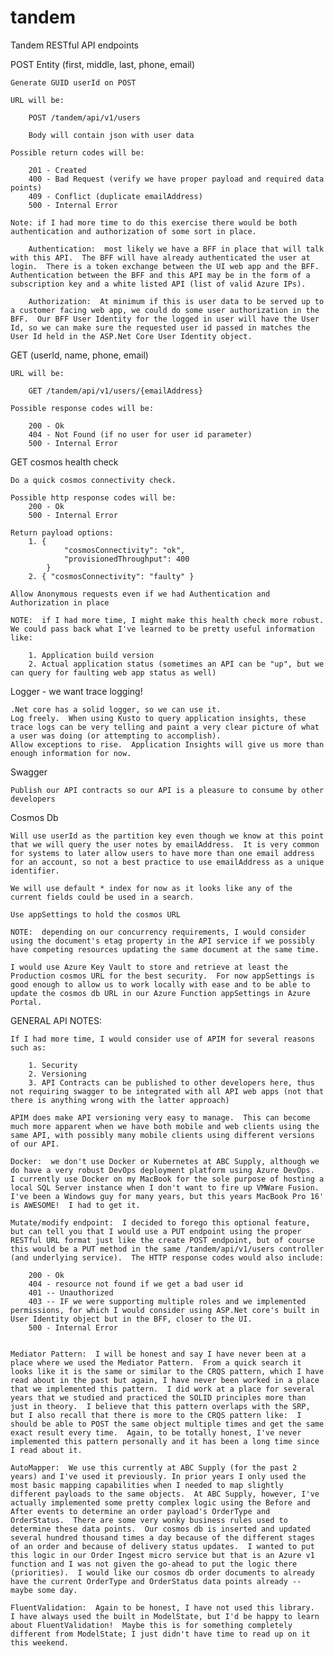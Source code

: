 # tandem

Tandem RESTful API endpoints

POST Entity (first, middle, last, phone, email)
	
	Generate GUID userId on POST
	
	URL will be:
		
		POST /tandem/api/v1/users
		
		Body will contain json with user data
		
	Possible return codes will be:
		
		201 - Created
		400 - Bad Request (verify we have proper payload and required data points)
		409 - Conflict (duplicate emailAddress)
		500 - Internal Error
		
	Note: if I had more time to do this exercise there would be both authentication and authorization of some sort in place.
	
		Authentication:  most likely we have a BFF in place that will talk with this API.  The BFF will have already authenticated the user at login.  There is a token exchange between the UI web app and the BFF.  Authentication between the BFF and this API may be in the form of a subscription key and a white listed API (list of valid Azure IPs).
	
		Authorization:  At minimum if this is user data to be served up to a customer facing web app, we could do some user authorization in the BFF.  Our BFF User Identity for the logged in user will have the User Id, so we can make sure the requested user id passed in matches the User Id held in the ASP.Net Core User Identity object.

GET (userId, name, phone, email)

	URL will be:
		
		GET /tandem/api/v1/users/{emailAddress}
			
	Possible response codes will be:
	
		200 - Ok
		404 - Not Found (if no user for user id parameter)
		500 - Internal Error
		
GET cosmos health check

	Do a quick cosmos connectivity check.
	
	Possible http response codes will be:
		200 - Ok
		500 - Internal Error
		
	Return payload options:
		1. { 
				"cosmosConnectivity": "ok",
				"provisionedThroughput": 400
			}
		2. { "cosmosConnectivity": "faulty" }
		
	Allow Anonymous requests even if we had Authentication and Authorization in place
	
	NOTE:  if I had more time, I might make this health check more robust.  We could pass back what I've learned to be pretty useful information like:
	
		1. Application build version
		2. Actual application status (sometimes an API can be "up", but we can query for faulting web app status as well)
	
Logger - we want trace logging!

	.Net core has a solid logger, so we can use it.
	Log freely.  When using Kusto to query application insights, these trace logs can be very telling and paint a very clear picture of what a user was doing (or attempting to accomplish).
	Allow exceptions to rise.  Application Insights will give us more than enough information for now.
	
Swagger

	Publish our API contracts so our API is a pleasure to consume by other developers
	
Cosmos Db

	Will use userId as the partition key even though we know at this point that we will query the user notes by emailAddress.  It is very common for systems to later allow users to have more than one email address for an account, so not a best practice to use emailAddress as a unique identifier.
	
	We will use default * index for now as it looks like any of the current fields could be used in a search.
	
	Use appSettings to hold the cosmos URL
	
	NOTE:  depending on our concurrency requirements, I would consider using the document's etag property in the API service if we possibly have competing resources updating the same document at the same time.
	
	I would use Azure Key Vault to store and retrieve at least the Production cosmos URL for the best security.  For now appSettings is good enough to allow us to work locally with ease and to be able to update the cosmos db URL in our Azure Function appSettings in Azure Portal.
	
		
GENERAL API NOTES:

	If I had more time, I would consider use of APIM for several reasons such as:
	
		1. Security
		2. Versioning
		3. API Contracts can be published to other developers here, thus not requiring swagger to be integrated with all API web apps (not that there is anything wrong with the latter approach)
	
	APIM does make API versioning very easy to manage.  This can become much more apparent when we have both mobile and web clients using the same API, with possibly many mobile clients using different versions of our API.
	
	Docker:  we don't use Docker or Kubernetes at ABC Supply, although we do have a very robust DevOps deployment platform using Azure DevOps.  I currently use Docker on my MacBook for the sole purpose of hosting a local SQL Server instance when I don't want to fire up VMWare Fusion.  I've been a Windows guy for many years, but this years MacBook Pro 16' is AWESOME!  I had to get it.
	
	Mutate/modify endpoint:  I decided to forego this optional feature, but can tell you that I would use a PUT endpoint using the proper RESTful URL format just like the create POST endpoint, but of course this would be a PUT method in the same /tandem/api/v1/users controller (and underlying service).  The HTTP response codes would also include:
	
		200 - Ok
		404 - resource not found if we get a bad user id
		401 -- Unauthorized
		403 -- IF we were supporting multiple roles and we implemented permissions, for which I would consider using ASP.Net core's built in User Identity object but in the BFF, closer to the UI.
		500 - Internal Error
		
	
	Mediator Pattern:  I will be honest and say I have never been at a place where we used the Mediator Pattern.  From a quick search it looks like it is the same or similar to the CRQS pattern, which I have read about in the past but again, I have never been worked in a place that we implemented this pattern.  I did work at a place for several years that we studied and practiced the SOLID principles more than just in theory.  I believe that this pattern overlaps with the SRP, but I also recall that there is more to the CRQS pattern like:  I should be able to POST the same object multiple times and get the same exact result every time.  Again, to be totally honest, I've never implemented this pattern personally and it has been a long time since I read about it.
	
	AutoMapper:  We use this currently at ABC Supply (for the past 2 years) and I've used it previously. In prior years I only used the most basic mapping capabilities when I needed to map slightly different payloads to the same objects.  At ABC Supply, however, I've actually implemented some pretty complex logic using the Before and After events to determine an order payload's OrderType and OrderStatus.  There are some very wonky business rules used to determine these data points.  Our cosmos db is inserted and updated several hundred thousand times a day because of the different stages of an order and because of delivery status updates.  I wanted to put this logic in our Order Ingest micro service but that is an Azure v1 function and I was not given the go-ahead to put the logic there (priorities).  I would like our cosmos db order documents to already have the current OrderType and OrderStatus data points already -- maybe some day.
	
	FluentValidation:  Again to be honest, I have not used this library.  I have always used the built in ModelState, but I'd be happy to learn about FluentValidation!  Maybe this is for something completely different from ModelState; I just didn't have time to read up on it this weekend.

